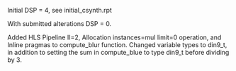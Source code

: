 Initial DSP = 4, see initial_csynth.rpt

With submitted alterations DSP = 0.

Added HLS Pipeline II=2, Allocation instances=mul limit=0 operation, and Inline pragmas to compute_blur function. Changed variable types to din9_t, in addition to setting the sum in compute_blue to type din9_t before dividing by 3.
